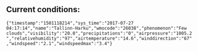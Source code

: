 ## Current conditions: 
 ``` {"timestamp":"1501118214","sys_time":"2017-07-27 04:17:14","name":"Tallinn-Harku","wmocode":"26038","phenomenon":"Few clouds","visibility":"20.0","precipitations":"0","airpressure":"1005.2","relativehumidity":"97","airtemperature":"14.6","winddirection":"67","windspeed":"2.1","windspeedmax":"3.4"} ```
